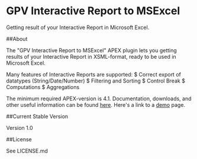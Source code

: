 GPV Interactive Report to MSExcel
=================================

Getting result of your Interactive Report in Microsoft Excel. 

##About

The "GPV Interactive Report to MSExcel" APEX plugin lets you getting results of your Interactive Report in XSML-format, ready to be used in Microsoft Excel.

Many features of Interactive Reports are supported:
 $  Correct export of datatypes (String/Date/Number)
 $  Filtering and Sorting
 $  Control Break
 $  Computations
 $  Aggregations

The minimum required APEX-version is 4.1.
Documentation, downloads, and other useful information can be found [here](http://glebovpavel.github.io/page_IR_TO_XSLX/).
Here's a link to a [demo](https://apex.oracle.com/pls/apex/f?p=56154:1) page.

##Current Stable Version

Version 1.0

##License

See LICENSE.md

